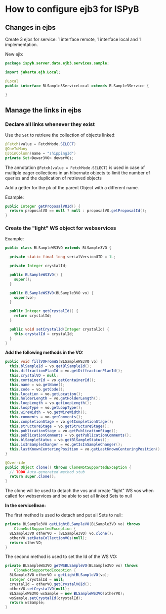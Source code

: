 # How to configure ejb3 for ISPyB

## Changes in ejbs

Create 3 ejbs for service: 1 interface remote, 1 interface local and 1
implementation.

New ejb:

```java
package ispyb.server.data.ejb3.services.sample;

import jakarta.ejb.Local;

@Local
public interface BLSample3ServiceLocal extends BLSample3Service {

}
```

## Manage the links in ejbs

### Declare all links whenever they exist

Use the `Set` to retrieve the collection of objects linked:

```java
@Fetch(value = FetchMode.SELECT)
@OneToMany
@JoinColumn(name = "shippingId")
private Set<Dewar3VO> dewarVOs;
```

The annotation `@Fetch(value = FetchMode.SELECT)` is used in case of multiple
eager collections in an hibernate objects to limit the number of queries and
the duplication of retrieved objects

Add a getter for the pk of the parent Object with a different name.

Example:

```java
public Integer getProposalVOId() {
  return proposalVO == null ? null : proposalVO.getProposalId();
}
```

### Create the "light" WS object for webservices

Example:

```java
public class BLSampleWS3VO extends BLSample3VO {

  private static final long serialVersionUID = 1L;

  private Integer crystalId;

  public BLSampleWS3VO() {
    super();
  }

  public BLSampleWS3VO(BLSample3VO vo) {
    super(vo);
  }

  public Integer getCrystalId() {
    return crystalId;
  }

  public void setCrystalId(Integer crystalId) {
    this.crystalId = crystalId;
  }
}
```

**Add the following methods in the VO:**

```java
public void fillVOFromWS(BLSampleWS3VO vo) {
  this.blSampleId = vo.getBlSampleId();
  this.diffractionPlanId = vo.getDiffractionPlanId();
  this.crystalVO = null;
  this.containerId = vo.getContainerId();
  this.name = vo.getName();
  this.code = vo.getCode();
  this.location = vo.getLocation();
  this.holderLength = vo.getHolderLength();
  this.loopLength = vo.getLoopLength();
  this.loopType = vo.getLoopType();
  this.wireWidth = vo.getWireWidth();
  this.comments = vo.getComments();
  this.completionStage = vo.getCompletionStage();
  this.structureStage = vo.getStructureStage();
  this.publicationStage = vo.getPublicationStage();
  this.publicationComments = vo.getPublicationComments();
  this.blSampleStatus = vo.getBlSampleStatus();
  this.isInSampleChanger = vo.getIsInSampleChanger();
  this.lastKnownCenteringPosition = vo.getLastKnownCenteringPosition();
}

@Override
public Object clone() throws CloneNotSupportedException {
  // TODO Auto-generated method stub
  return super.clone();
}
```

The clone will be used to detach the vos and create "light" WS vos when called
for webservices and be able to set all linked Sets to null

**In the serviceBean:**

The first method is used to detach and put all Sets to null:

```java
private BLSample3VO getLightBLSampleVO(BLSample3VO vo) throws
    CloneNotSupportedException {
  BLSample3VO otherVO = (BLSample3VO) vo.clone();
  otherVO.setDataCollectionVOs(null);
  return otherVO;
}
```

The second method is used to set the Id of the WS VO:

```java
private BLSampleWS3VO getWSBLSampleVO(BLSample3VO vo) throws
    CloneNotSupportedException {
  BLSample3VO otherVO = getLightBLSampleVO(vo);
  Integer crystalId = null;
  crystalId = otherVO.getCrystalVOId();
  otherVO.setCrystalVO(null);
  BLSampleWS3VO wsSample = new BLSampleWS3VO(otherVO);
  wsSample.setCrystalId(crystalId);
  return wsSample;
}
```

